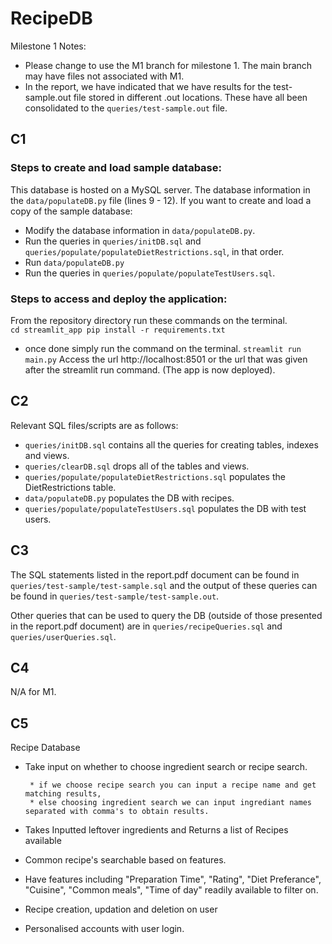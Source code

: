 # RecipeDB
Milestone 1 Notes:
* Please change to use the M1 branch for milestone 1. The main branch may have files not associated with M1.
* In the report, we have indicated that we have results for the test-sample.out file stored in different .out locations. These have all been consolidated to the `queries/test-sample.out` file.
## C1
### Steps to create and load sample database:
This database is hosted on a MySQL server. The database information in the `data/populateDB.py` file (lines 9 - 12). If you want to create and load a copy of the sample database:
* Modify the database information in `data/populateDB.py`.
* Run the queries in `queries/initDB.sql` and `queries/populate/populateDietRestrictions.sql`, in that order.
* Run `data/populateDB.py`
* Run the queries in `queries/populate/populateTestUsers.sql`.
### Steps to access and deploy the application:
From the repository directory run these commands on the terminal.   
`cd streamlit_app
 pip install -r requirements.txt`
  - once done simply run the command on the terminal.
`streamlit run main.py`
Access the url http://localhost:8501 or the url that was given after the streamlit run command. (The app is now deployed).
## C2
Relevant SQL files/scripts are as follows:
* `queries/initDB.sql` contains all the queries for creating tables, indexes and views.
* `queries/clearDB.sql` drops all of the tables and views.
* `queries/populate/populateDietRestrictions.sql` populates the DietRestrictions table.
* `data/populateDB.py` populates the DB with recipes.
* `queries/populate/populateTestUsers.sql` populates the DB with test users.
## C3
The SQL statements listed in the report.pdf document can be found in `queries/test-sample/test-sample.sql` and the output of these queries can be found in `queries/test-sample/test-sample.out`.

Other queries that can be used to query the DB (outside of those presented in the report.pdf document) are in `queries/recipeQueries.sql` and `queries/userQueries.sql`.

## C4
N/A for M1.

## C5
Recipe Database
   * Take input on whether to choose ingredient search or recipe search.

          * if we choose recipe search you can input a recipe name and get matching results,
          * else choosing ingredient search we can input ingrediant names separated with comma's to obtain results.
  * Takes Inputted leftover ingredients and Returns a list of Recipes available
  * Common recipe's searchable based on features.
  * Have features including "Preparation Time", "Rating", "Diet Preferance", "Cuisine", "Common meals", "Time of day" 
      readily available to filter on.
  * Recipe creation, updation and deletion on user
  * Personalised accounts with user login.

